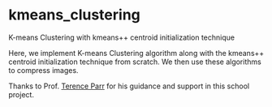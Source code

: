 # kmeans_clustering
K-means Clustering with kmeans++ centroid initialization technique

Here, we implement K-means Clustering algorithm along with the kmeans++ centroid initialization technique from scratch. We then use these algorithms to compress images.

Thanks to Prof. [Terence Parr](https://github.com/parrt) for his guidance and support in this school project.

